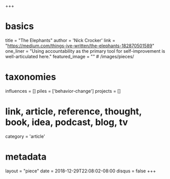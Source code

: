 +++
# basics
title     		 = "The Elephants"
author    		 = 'Nick Crocker'
link      		 = "https://medium.com/things-ive-written/the-elephants-182870501589"
one_liner 		 = "Using accountability as the primary tool for self-improvement is well-articulated here."
featured_image = "" # /images/pieces/

# taxonomies
influences		 = []
piles     		 = ['behavior-change']
projects			 = []

# link, article, reference, thought, book, idea, podcast, blog, tv
category  		 = 'article'

# metadata
layout	    	 = "piece"
date      		 = 2018-12-29T22:08:02-08:00
disqus    		 = false
+++

